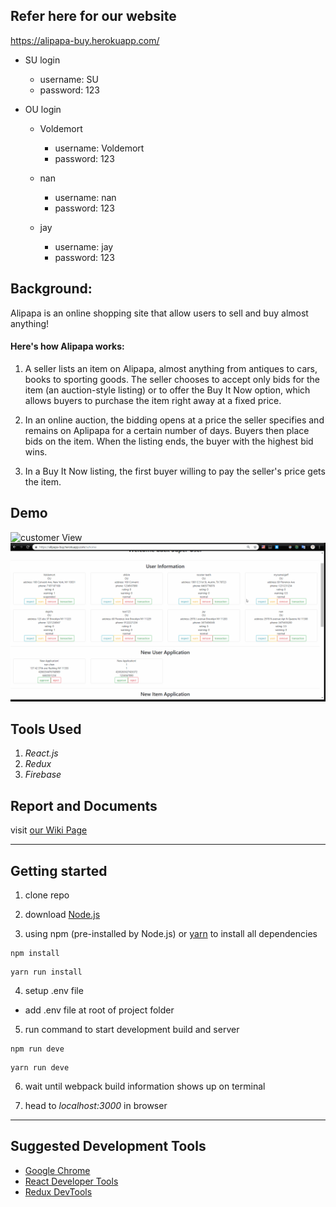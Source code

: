 ## Refer here for our website

https://alipapa-buy.herokuapp.com/

- SU login

  - username: SU
  - password: 123

- OU login

  - Voldemort

    - username: Voldemort
    - password: 123

  - nan

    - username: nan
    - password: 123

  - jay
    - username: jay
    - password: 123

## Background:

Alipapa is an online shopping site that allow users to sell and buy almost anything!

#### Here's how Alipapa works:

1. A seller lists an item on Alipapa, almost anything from antiques to cars, books to sporting goods. The seller chooses to accept only bids for the item (an auction-style listing) or to offer the Buy It Now option, which allows buyers to purchase the item right away at a fixed price.

2. In an online auction, the bidding opens at a price the seller specifies and remains on Aplipapa for a certain number of days. Buyers then place bids on the item. When the listing ends, the buyer with the highest bid wins.

3. In a Buy It Now listing, the first buyer willing to pay the seller's price gets the item.

## Demo

<img src='./gif_demo/customer_view.gif' alt='customer View' />
<img src='./gif_demo/SU_view.gif' alt='SU View' />

## Tools Used

1. _React.js_
1. _Redux_
1. _Firebase_

## Report and Documents

visit [our Wiki Page](https://github.com/JiejayLan/CSC322_group_project/wiki/Documents)

---

## Getting started

1. clone repo

2. download [Node.js](https://nodejs.org/en/download/)

3. using npm (pre-installed by Node.js) or [yarn](https://yarnpkg.com/en/docs/install) to install all dependencies

```
npm install
```

```
yarn run install
```

4. setup .env file

- add .env file at root of project folder

5. run command to start development build and server

```
npm run deve
```

```
yarn run deve
```

6. wait until webpack build information shows up on terminal

7. head to _localhost:3000_ in browser

---

## Suggested Development Tools

- [Google Chrome](https://www.google.com/chrome/?brand=CHBD&gclid=CjwKCAjwiN_mBRBBEiwA9N-e_o67fh9PIVCvzcc-1Pd5aOS8SW0lGWgABeyPNdGAVv7BAmR4bDBk-BoC-KQQAvD_BwE&gclsrc=aw.ds)
- [React Developer Tools](https://chrome.google.com/webstore/detail/react-developer-tools/fmkadmapgofadopljbjfkapdkoienihi?hl=en)
- [Redux DevTools](https://github.com/zalmoxisus/redux-devtools-extension)
